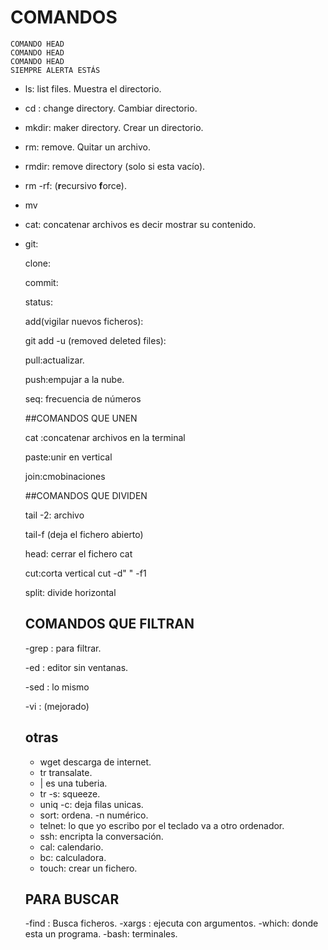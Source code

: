 # COMANDOS

```
COMANDO HEAD 
COMANDO HEAD
COMANDO HEAD
SIEMPRE ALERTA ESTÁS
```

- ls: list files. Muestra el directorio.

- cd : change directory. Cambiar directorio.

- mkdir: maker directory. Crear un directorio.

- rm: remove. Quitar un archivo.

- rmdir: remove directory (solo si esta vacío).

- rm -rf: (**r**ecursivo **f**orce).

- mv

- cat: concatenar archivos es decir mostrar su contenido.


- git: 

  	clone:

  	commit:

  	status:

  	add(vigilar nuevos ficheros):

  	git add -u (removed deleted files):

  	pull:actualizar.

  	push:empujar a la nube.

  	seq: frecuencia de números

    ##COMANDOS QUE UNEN

  	cat :concatenar archivos en la terminal

  	paste:unir en vertical

  	join:cmobinaciones

  	##COMANDOS QUE DIVIDEN

  	tail -2: archivo

  	tail-f (deja el fichero abierto)

  	head: cerrar el fichero cat

  	cut:corta vertical cut -d" " -f1

  	split: divide horizontal

    ## COMANDOS QUE FILTRAN

    -grep : para filtrar.

    -ed : editor sin ventanas.
    
    -sed : lo mismo

    -vi : (mejorado)

    ## otras
    - wget descarga de internet.
    - tr transalate.
    - | es una tuberia.
    - tr -s: squeeze.
    - uniq -c: deja filas unicas.
    - sort: ordena. -n numérico.
    - telnet: lo que yo escribo por el teclado va a otro ordenador.
    - ssh: encripta la conversación.
    - cal: calendario.
    - bc: calculadora.
    - touch: crear un fichero.

    ## PARA BUSCAR
    -find : Busca ficheros.
    -xargs : ejecuta con argumentos.
    -which: donde esta un programa.
    -bash: terminales.